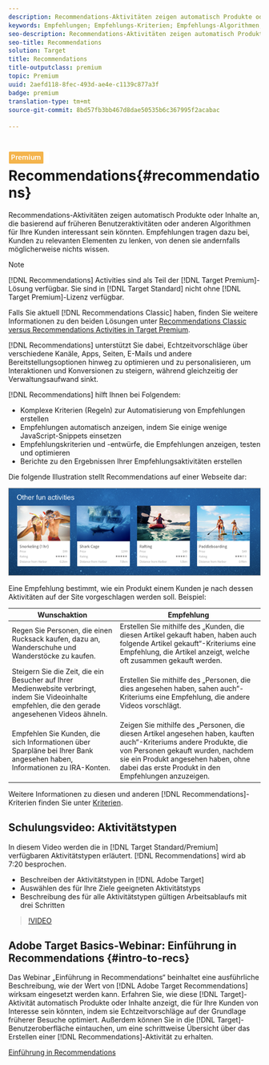 ```yaml
---
description: Recommendations-Aktivitäten zeigen automatisch Produkte oder Inhalte an, die basierend auf früheren Benutzeraktivitäten oder anderen Algorithmen für Ihre Kunden interessant sein könnten. Empfehlungen tragen dazu bei, Kunden zu relevanten Elementen zu lenken, von denen sie andernfalls möglicherweise nichts wissen.
keywords: Empfehlungen; Empfehlungs-Kriterien; Empfehlungs-Algorithmen; Empfehlungs-Aktivität; Kriterien; Empfehlungs-Targeting
seo-description: Recommendations-Aktivitäten zeigen automatisch Produkte oder Inhalte an, die basierend auf früheren Benutzeraktivitäten oder anderen Algorithmen für Ihre Kunden interessant sein könnten. Empfehlungen tragen dazu bei, Kunden zu relevanten Elementen zu lenken, von denen sie andernfalls möglicherweise nichts wissen.
seo-title: Recommendations
solution: Target
title: Recommendations
title-outputclass: premium
topic: Premium
uuid: 2aefd118-8fec-493d-ae4e-c1139c877a3f
badge: premium
translation-type: tm+mt
source-git-commit: 8bd57fb3bb467d8dae50535b6c367995f2acabac

---
```



# ![PREMIUM](/help/assets/premium.png) Recommendations{#recommendations}

Recommendations-Aktivitäten zeigen automatisch Produkte oder Inhalte an, die basierend auf früheren Benutzeraktivitäten oder anderen Algorithmen für Ihre Kunden interessant sein könnten. Empfehlungen tragen dazu bei, Kunden zu relevanten Elementen zu lenken, von denen sie andernfalls möglicherweise nichts wissen.

>[!NOTE]
>
>[!DNL Recommendations] Activities sind als Teil der [!DNL Target Premium]-Lösung verfügbar. Sie sind in [!DNL Target Standard] nicht ohne [!DNL Target Premium]-Lizenz verfügbar.
>
>Falls Sie aktuell [!DNL Recommendations Classic] haben, finden Sie weitere Informationen zu den beiden Lösungen unter [Recommendations Classic versus Recommendations Activities in Target Premium](../c-recommendations/c-recommendations-faq/recommendations-classic-versus-recommendations-activities-target-premium.md#concept_A80223EF66634EA380580C2823A581C5).

[!DNL Recommendations] unterstützt Sie dabei, Echtzeitvorschläge über verschiedene Kanäle, Apps, Seiten, E-Mails und andere Bereitstellungsoptionen hinweg zu optimieren und zu personalisieren, um Interaktionen und Konversionen zu steigern, während gleichzeitig der Verwaltungsaufwand sinkt.

[!DNL Recommendations] hilft Ihnen bei Folgendem:

* Komplexe Kriterien (Regeln) zur Automatisierung von Empfehlungen erstellen
* Empfehlungen automatisch anzeigen, indem Sie einige wenige JavaScript-Snippets einsetzen
* Empfehlungskriterien und -entwürfe, die Empfehlungen anzeigen, testen und optimieren
* Berichte zu den Ergebnissen Ihrer Empfehlungsaktivitäten erstellen

Die folgende Illustration stellt Recommendations auf einer Webseite dar:

![](assets/velocity_example.png)

Eine Empfehlung bestimmt, wie ein Produkt einem Kunden je nach dessen Aktivitäten auf der Site vorgeschlagen werden soll. Beispiel:

| Wunschaktion | Empfehlung |
|--- |--- |
| Regen Sie Personen, die einen Rucksack kaufen, dazu an, Wanderschuhe und Wanderstöcke zu kaufen. | Erstellen Sie mithilfe des „Kunden, die diesen Artikel gekauft haben, haben auch folgende Artikel gekauft“-Kriteriums eine Empfehlung, die Artikel anzeigt, welche oft zusammen gekauft werden. |
| Steigern Sie die Zeit, die ein Besucher auf Ihrer Medienwebsite verbringt, indem Sie Videoinhalte empfehlen, die den gerade angesehenen Videos ähneln. | Erstellen Sie mithilfe des „Personen, die dies angesehen haben, sahen auch“-Kriteriums eine Empfehlung, die andere Videos vorschlägt. |
| Empfehlen Sie Kunden, die sich Informationen über Sparpläne bei Ihrer Bank angesehen haben, Informationen zu IRA-Konten. | Zeigen Sie mithilfe des „Personen, die diesen Artikel angesehen haben, kauften auch“-Kriteriums andere Produkte, die von Personen gekauft wurden, nachdem sie ein Produkt angesehen haben, ohne dabei das erste Produkt in den Empfehlungen anzuzeigen. |
</table>

Weitere Informationen zu diesen und anderen [!DNL Recommendations]-Kriterien finden Sie unter [Kriterien](../c-recommendations/c-algorithms/algorithms.md#concept_4BD01DC437F543C0A13621C93A302750).

## Schulungsvideo: Aktivitätstypen

In diesem Video werden die in [!DNL Target Standard/Premium] verfügbaren Aktivitätstypen erläutert. [!DNL Recommendations] wird ab 7:20 besprochen.

* Beschreiben der Aktivitätstypen in [!DNL Adobe Target]
* Auswählen des für Ihre Ziele geeigneten Aktivitätstyps
* Beschreibung des für alle Aktivitätstypen gültigen Arbeitsablaufs mit drei Schritten

>[!VIDEO](https://video.tv.adobe.com/v/17386?captions=ger)

## Adobe Target Basics-Webinar: Einführung in Recommendations {#intro-to-recs}

Das Webinar „Einführung in Recommendations“ beinhaltet eine ausführliche Beschreibung, wie der Wert von [!DNL Adobe Target Recommendations] wirksam eingesetzt werden kann. Erfahren Sie, wie diese [!DNL Target]-Aktivität automatisch Produkte oder Inhalte anzeigt, die für Ihre Kunden von Interesse sein könnten, indem sie Echtzeitvorschläge auf der Grundlage früherer Besuche optimiert. Außerdem können Sie in die [!DNL Target]-Benutzeroberfläche eintauchen, um eine schrittweise Übersicht über das Erstellen einer [!DNL Recommendations]-Aktivität zu erhalten.

[Einführung in Recommendations](https://forums.adobe.com/external-link.jspa?url=https%3A%2F%2Fadobecustomersuccess.adobeconnect.com%2Fp8gt31drhs3e%2F%3FOWASP_CSRFTOKEN%3D4bd6cac5d0806167ee0a5449ba93d6300548d09c922bcb751c38973897a5703a)
